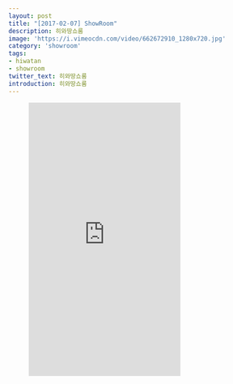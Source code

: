 ```yaml
---
layout: post
title: "[2017-02-07] ShowRoom"
description: 히와땅쇼룸
image: 'https://i.vimeocdn.com/video/662672910_1280x720.jpg'
category: 'showroom'
tags:
- hiwatan
- showroom
twitter_text: 히와땅쇼룸
introduction: 히와땅쇼룸
---
```

<figure class="video_container">
<iframe src="https://player.vimeo.com/video/239644620" height="540" frameborder="0" webkitallowfullscreen mozallowfullscreen allowfullscreen></iframe>
</figure>
